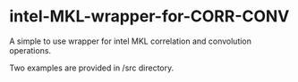 # intel-MKL-wrapper-for-CORR-CONV
A simple to use wrapper for intel MKL correlation and convolution operations.

Two examples are provided in /src directory.
